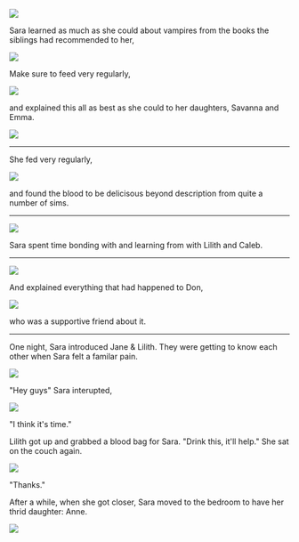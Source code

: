 ![](12-12-17_7-56-11%C2%A0PM.png)

Sara learned as much as she could about vampires from the books the siblings had recommended to her,

![](12-12-17_7-45-45%C2%A0PM.png)

Make sure to feed very regularly,

![](12-12-17_8-11-44%C2%A0PM.png)

and explained this all as best as she could to her daughters, Savanna and Emma.

![](12-12-17_8-39-55%C2%A0PM.png)

----

She fed very regularly,

![](12-12-17_8-40-34%C2%A0PM.png)

and found the blood to be delicisous beyond description from quite a number of sims.

----

![](12-12-17_9-21-09%C2%A0PM.png)

Sara spent time bonding with and learning from with Lilith and Caleb.

----

![](12-12-17_9-54-22%C2%A0PM.png)

And explained everything that had happened to Don,

![](12-12-17_9-54-29%C2%A0PM.png)

who was a supportive friend about it.

----

One night, Sara introduced Jane & Lilith. They were getting to know each other when Sara felt a familar pain.

![](12-12-17_9-52-38%C2%A0PM.png)

"Hey guys" Sara interupted,

![](12-12-17_9-52-08%C2%A0PM.png)

"I think it's time."

Lilith got up and grabbed a blood bag for Sara. "Drink this, it'll help." She sat on the couch again.

![](12-12-17_9-51-50%C2%A0PM.png)

"Thanks."

After a while, when she got closer, Sara moved to the bedroom to have her thrid daughter: Anne.

![](12-12-17_9-55-08%C2%A0PM.png)
